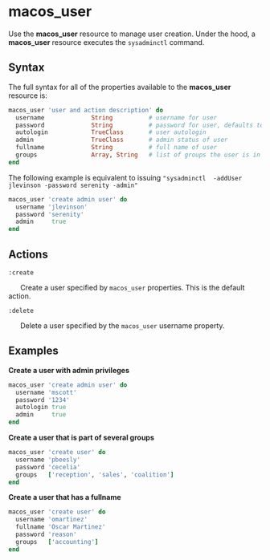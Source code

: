 macos_user
=========

Use the **macos_user** resource to manage user creation.
Under the hood, a **macos_user** resource executes the `sysadminctl`
command.

Syntax
------

The full syntax for all of the properties available to the **macos_user** resource
is:

```ruby
macos_user 'user and action description' do
  username             String          # username for user
  password             String          # password for user, defaults to "password" if not specified
  autologin            TrueClass       # user autologin
  admin                TrueClass       # admin status of user
  fullname             String          # full name of user
  groups               Array, String   # list of groups the user is in
end
```

The following example is equivalent to issuing ```"sysadminctl  -addUser jlevinson -password serenity -admin"```

```ruby
macos_user 'create admin user' do
  username 'jlevinson'
  password 'serenity'
  admin     true
end
```



Actions
-------

`:create`

&nbsp;&nbsp;&nbsp;&nbsp;&nbsp;&nbsp;Create a user specified by
`macos_user` properties. This is the default action.

`:delete`

&nbsp;&nbsp;&nbsp;&nbsp;&nbsp;&nbsp;Delete a user specified by
the `macos_user` username property. 


Examples
--------

**Create a user with admin privileges**

```ruby
macos_user 'create admin user' do
  username 'mscott'
  password '1234'
  autologin true
  admin     true
end
```

**Create a user that is part of several groups**

```ruby
macos_user 'create user' do
  username 'pbeesly'
  password 'cecelia'
  groups   ['reception', 'sales', 'coalition']
end
```

**Create a user that has a fullname**

```ruby
macos_user 'create user' do
  username 'omartinez'
  fullname 'Oscar Martinez'
  password 'reason'
  groups   ['accounting']
end
```